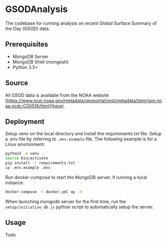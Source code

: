 # GSODAnalysis

The codebase for running analysis on recent Global Surface Summary of the Day (GSOD) data.

## Prerequisites

- MongoDB Server
- MongoDB Shell (mongosh)
- Python 3.5+

## Source

All GSOD data is available from the NOAA website [https://www.ncei.noaa.gov/metadata/geoportal/rest/metadata/item/gov.noaa.ncdc:C00516/html](here).

## Deployment

Setup venv on the local directory and install the requirements.txt file. Setup a .env file by referring to `.env.example` file. The following example is for a Linux environment:

```bash
python3 -m venv .
source bin/activate
pip install -r requirements.txt
cp .env.example .env
```

Run docker-compose to start the MongoDB server, if running a local instance.

```bash
docker-compose -f docker.yml up -d
```

When launching mongodb server for the first time, run the `setup/initialise_db.js` python script to automatically setup the server.

## Usage

Todo
